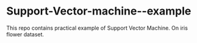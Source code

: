 # Support-Vector-machine--example
This repo contains practical example of Support Vector Machine. On iris flower dataset.
